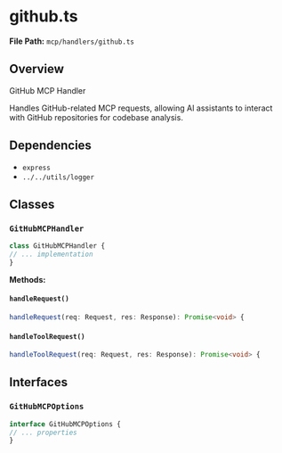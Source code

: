 # github.ts

**File Path:** `mcp/handlers/github.ts`

## Overview

GitHub MCP Handler

Handles GitHub-related MCP requests, allowing AI assistants
to interact with GitHub repositories for codebase analysis.

## Dependencies

- `express`
- `../../utils/logger`

## Classes

### `GitHubMCPHandler`

```typescript
class GitHubMCPHandler {
// ... implementation
}
```

**Methods:**

#### `handleRequest()`

```typescript
handleRequest(req: Request, res: Response): Promise<void> {
```

#### `handleToolRequest()`

```typescript
handleToolRequest(req: Request, res: Response): Promise<void> {
```

## Interfaces

### `GitHubMCPOptions`

```typescript
interface GitHubMCPOptions {
// ... properties
}
```

